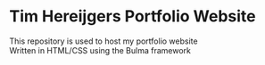 # Tim Hereijgers Portfolio Website
This repository is used to host my portfolio website<br>
Written in HTML/CSS using the Bulma framework

